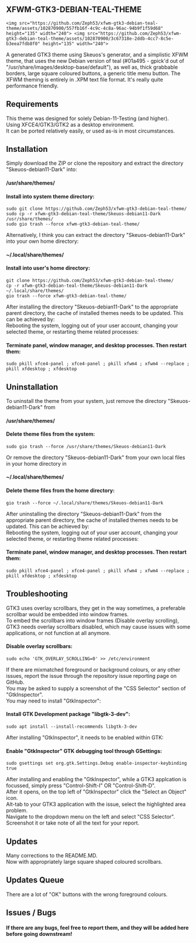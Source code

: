 ## XFWM-GTK3-DEBIAN-TEAL-THEME  


    <img src="https://github.com/Zeph53/xfwm-gtk3-debian-teal-theme/assets/102870900/557fb16f-4c9c-4c8a-96ac-94b9f1f59d68" height="135" width="240"> <img src="https://github.com/Zeph53/xfwm-gtk3-debian-teal-theme/assets/102870900/3c67318e-2ddb-4cc7-8c5e-b3eea7fdb8f0" height="135" width="240">  


A generated GTK3 theme using Skeuos's generator, and a simplistic XFWM theme, that uses the new Debian version of teal (#01a495 - gpick'd out of "/usr/share/images/desktop-base/default"), as well as, thick grabbable borders, large square coloured buttons, a generic title menu button. The XFWM theming is entirely in .XPM text file format. It's really quite performance friendly.  


## Requirements  
This theme was designed for solely Debian-11-Testing (and higher).  
Using XFCE4/GTK3/GTK2 as a desktop environment.  
It can be ported relatively easily, or used as-is in most circumstances.  


## Installation  
Simply download the ZIP or clone the repository and extract the directory "Skeuos-debian11-Dark" into:  
#### /usr/share/themes/  
#### Install into system theme directory:  
    sudo git clone https://github.com/Zeph53/xfwm-gtk3-debian-teal-theme/
    sudo cp -r xfwm-gtk3-debian-teal-theme/Skeuos-debian11-Dark /usr/share/themes/
    sudo gio trash --force xfwm-gtk3-debian-teal-theme/
Alternatively, I think you can extract the directory "Skeuos-debian11-Dark" into your own home directory:  
#### ~/.local/share/themes/  
#### Install into user's home directory:  
    git clone https://github.com/Zeph53/xfwm-gtk3-debian-teal-theme/
    cp -r xfwm-gtk3-debian-teal-theme/Skeuos-debian11-Dark ~/.local/share/themes/
    gio trash --force xfwm-gtk3-debian-teal-theme/
After installing the directory "Skeuos-debian11-Dark" to the appropriate parent directory, the cache of installed themes needs to be updated. This can be achieved by:  
Rebooting the system, logging out of your user account, changing your selected theme, or restarting theme related processes:  
#### Terminate panel, window manager, and desktop processes. Then restart them:  
    sudo pkill xfce4-panel ; xfce4-panel ; pkill xfwm4 ; xfwm4 --replace ; pkill xfdesktop ; xfdesktop


## Uninstallation  
To uninstall the theme from your system, just remove the directory "Skeuos-debian11-Dark" from  
#### /usr/share/themes/  
#### Delete theme files from the system:  
    sudo gio trash --force /usr/share/themes/Skeuos-debian11-Dark
Or remove the directory "Skeuos-debian11-Dark" from your own local files in your home directory in  
#### ~/.local/share/themes/  
#### Delete theme files from the home directory:  
    gio trash --force ~/.local/share/themes/Skeuos-debian11-Dark
After uninstalling the directory "Skeuos-debian11-Dark" from the appropriate parent directory, the cache of installed themes needs to be updated. This can be achieved by:  
Rebooting the system, logging out of your user account, changing your selected theme, or restarting theme related processes:  
#### Terminate panel, window manager, and desktop processes. Then restart them:  
    sudo pkill xfce4-panel ; xfce4-panel ; pkill xfwm4 ; xfwm4 --replace ; pkill xfdesktop ; xfdesktop


## Troubleshooting  
GTK3 uses overlay scrollbars, they get in the way sometimes, a preferable scrollbar would be embedded into window frames.  
To embed the scrollbars into window frames (Disable overlay scrolling), GTK3 needs overlay scrollbars disabled, which may cause issues with some applications, or not function at all anymore.  
#### Disable overlay scrollbars:  
    sudo echo 'GTK_OVERLAY_SCROLLING=0' >> /etc/environment
If there are mixmatched foreground or background colours, or any other issues, report the issue through the repository issue reporting page on GitHub.  
You may be asked to supply a screenshot of the "CSS Selector" section of "GtkInspector".  
You may need to install "GtkInspector":  
#### Install GTK Development package "libgtk-3-dev":  
    sudo apt install --install-recommends libgtk-3-dev
After installing "GtkInspector", it needs to be enabled within GTK:  
#### Enable "GtkInspector" GTK debugging tool through GSettings:  
    sudo gsettings set org.gtk.Settings.Debug enable-inspector-keybinding true
After installing and enabling the "GtkInspector", while a GTK3 applcation is focussed, simply press "Control-Shift-I" OR "Control-Shift-D".  
After it opens, on the top left of "GtkInspector" click the "Select an Object" icon.  
Alt-tab to your GTK3 application with the issue, select the highlighted area problem.  
Navigate to the dropdown menu on the left and select "CSS Selector".  
Screenshot it or take note of all the text for your report.  


## Updates  
Many corrections to the README.MD.  
Now with appropriately large square shaped coloured scrollbars.  


## Updates Queue  
There are a lot of "OK" buttons with the wrong foreground colours.  


## Issues / Bugs  
#### If there are any bugs, feel free to report them, and they will be added here before going downstream!  


##  
